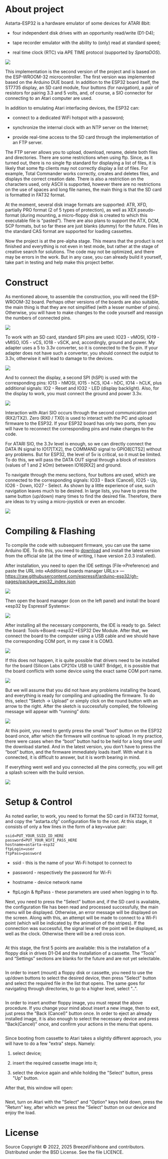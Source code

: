 # About project

Astarta-ESP32 is a hardware emulator of some devices for ATARI 8bit:

- four independent disk drives with an opportunity read/write (D1-D4);

- tape recorder emulator with the ability to (only) read at standard speed; 

- real time clock (RTC) via APE TIME protocol (supported by *SpartaDOS*).

<img src="misc/esp-wroom-32.jpg" />

This implementation is the second version of the project and is based on the ESP-WROOM-32 microcontroller. The first version was implemented based on the Arduino DUE board. In addition to the ESP32 board itself, the ST7735 display, an SD card module, four buttons (for navigation), a pair of resistors for pairing 3.3 and 5 volts, and, of course, a SIO connector for connecting to an Atari computer are used.

In addition to emulating Atari interfacing devices, the ESP32 can:

- connect to a dedicated WiFi hotspot with a password;

- synchronize the internal clock with an NTP server on the Internet;

- provide real-time access to the SD card through the implementation of an FTP server.

The FTP server allows you to upload, download, rename, delete both files and directories. There are some restrictions when using ftp. Since, as it turned out, there is no single ftp standard for displaying a list of files, it is likely that some ftp clients may not correctly display a list of files. For example, Total Commander works correctly, creates and deletes files, and displays the correct creation date. There is also a restriction on the characters used, only ASCII is supported, however there are no restrictions on the use of spaces and long file names, the main thing is that the SD card is formatted in FAT32 format.

At the moment, several disk image formats are supported: ATR, XFD, partially PRO format (2 of 5 types of protection), as well as XEX pseudo-format (during mounting, a micro-floppy disk is created to which this executable file is “pasted”). There are also plans to support the ATX, DCM, SCP formats, but so far these are just blanks (dummy) for the future. Files in the standard CAS format are supported for loading cassettes.

Now the project is at the pre-alpha stage. This means that the product is not finished and everything is not even in test mode, but rather at the stage of creative search for solutions. The code may not be optimized, and there may be errors in the work. But in any case, you can already build it yourself, take part in testing and help make this project better.

# Construct

As mentioned above, to assemble the construction, you will need the ESP-WROOM-32 board. Perhaps other versions of the boards are also suitable, the main thing is that they are not simplified (with a lesser number of pins). Otherwise, you will have to make changes to the code yourself and reassign the numbers of connected pins.

<img src="misc/ESP32-SIO.png" />

To work with an SD card, standard SPI pins are used: IO23 - vMOSI, IO19 - vMISO, IO5 - vCS, IO18 - vSCK, and, accordingly, ground and power. My adapter uses a 5 to 3.3v converter, so it is connected to the 5v pin. If your adapter does not have such a converter, you should connect the output to 3.3v, otherwise it will lead to damage to the devices.

<img src="misc/sd-adapters.jpg" />

And to connect the display, a second SPI (hSPI) is used with the corresponding pins: IO13 - hMOSI, IO15 - hCS, IO4 - hDC, IO14 - hCLK, plus additional signals: IO2 - Reset and IO32 - LED (display backlight). Also, for the display to work, you must connect the ground and power 3.3v.

<img src="misc/st7735.jpg" />

Interaction with Atari SIO occurs through the second communication port (RX2/TX2). Zero (RX0 / TX0) is used to interact with the PC and upload firmware to the ESP32. If your ESP32 board has only two ports, then you will have to reconnect the corresponding pins and make changes to the code.

For ATARI SIO, the 3.3v level is enough, so we can directly connect the DATA IN signal to IO17[TX2], the COMMAND signal to GPIO8[CTS2] without any problems. But for ESP32, the level of 5v is critical, so it must be limited. To do this, we will pass the DATA OUT signal through a block of resistors (values of 1 and 2 kOm) between IO16[RX2] and ground.

To navigate through the menu sections, four buttons are used, which are connected to the corresponding signals: IO33 - Back (Cancel), IO25 - Up, IO26 - Down, IO27 - Select. As shown by a little experience of use, such navigation leaves much to be desired. In large lists, you have to press the same button (up/down) many times to find the desired file. Therefore, there are ideas to try using a micro-joystick or even an encoder.

<img src="misc/joy-encoder.jpg" />

# Compiling & Flashing

To compile the code with subsequent firmware, you can use the same Arduino IDE. To do this, you need to [download](https://www.arduino.cc/en/software) and install the latest version from the official site (at the time of writing, I have version 2.0.3 installed). 

After installation, you need to open the IDE settings (File→Preference) and paste the URL into «Additional boards manager URLs:» — https://raw.githubusercontent.com/espressif/arduino-esp32/gh-pages/package_esp32_index.json

<img src="misc/ide-pref.png" />

Then open the board manager (icon on the left panel) and install the board «esp32 by Espressif Systems»:

<img src="misc/ide-board.png" />

After installing all the necessary components, the IDE is ready to go. Select the board: Tools→Board:→esp32→ESP32 Dev Module. After that, we connect the board to the computer using a USB cable and we should have the corresponding COM port, in my case it is COM3.

<img src="misc/ide-com.png" />

If this does not happen, it is quite possible that drivers need to be installed for the board (Silicon Labs CP210x USB to UART Bridge), it is possible that the board conflicts with some device using the exact same COM port name.

<img src="misc/pc-com.png" />

But we will assume that you did not have any problems installing the board, and everything is ready for compiling and uploading the firmware. To do this, select "Sketch → Upload" or simply click on the round button with an arrow to the right. After the sketch is successfully compiled, the following message will appear with “running” dots:

<img src="misc/ide-upload.png" />

At this point, you need to gently press the small "boot" button on the ESP32 board once, after which the firmware will continue to upload. In my practice, there were cases when the “boot” button had to be held for a long time until the download started. And in the latest version, you don’t have to press the “boot” button, and the firmware immediately loads itself. With what it is connected, it is difficult to answer, but it is worth bearing in mind.

If everything went well and you connected all the pins correctly, you will get a splash screen with the build version.

<img src="misc/astarta-esp32.jpg" />

# Setup & Control

As noted earlier, to work, you need to format the SD card in FAT32 format, and copy the “astarta.cfg” configuration file to the root. At this stage, it consists of only a few lines in the form of a key=value pair:

```
ssid=PUT_YOUR_SSID_ID_HERE
password=PUT_YOUR_WIFI_PASS_HERE
hostname=astarta-esp32
ftpLogin=user
ftpPass=password
```

- ssid - this is the name of your Wi-Fi hotspot to connect to

- password - respectively the password for Wi-Fi

- hostname - device network name

- ftpLogin & ftpPass - these parameters are used when logging in to ftp.

Next, you need to press the "Select" button and, if the SD card is available, the configuration file has been read and processed successfully, the main menu will be displayed. Otherwise, an error message will be displayed on the screen. Along with this, an attempt will be made to connect to a Wi-Fi point (which will be indicated by the animation of the stripes). If the connection was successful, the signal level of the point will be displayed, as well as the clock. Otherwise there will be a red cross icon.

<img title="" src="misc/ui-mainmenu.jpg" alt="" data-align="center">

At this stage, the first 5 points are available: this is the installation of a floppy disk in drives D1-D4 and the installation of a cassette. The “Tools” and “Settings” sections are blanks for the future and are not yet selectable.

<img title="" src="misc/ui-selectimage.jpg" alt="" data-align="center">

In order to insert (mount) a floppy disk or cassette, you need to use the up/down buttons to select the desired device, then press "Select" button and select the required file in the list that opens. The same goes for navigating through directories, to go to a higher level, select "..".

<img title="" src="misc/ui-disk.jpg" alt="" data-align="center">

In order to insert another floppy image, you must repeat the above procedure. If you change your mind about insert a new image, then to exit, just press the "Back (Cancel)" button once. In order to eject an already installed image, it is also enough to select the necessary device and press "Back(Cancel)" once, and confirm your actions in the menu that opens.

<img title="" src="misc/ui-eject.jpg" alt="" data-align="center">

Since booting from cassette to Atari takes a slightly different approach, you will have to do a few "extra" steps. Namely:

1. select device;

2. insert the required cassette image into it;

3. select the device again and while holding the "Select" button, press "Up" button.

After that, this window will open:

<img title="" src="misc/ui-play.jpg" alt="" data-align="center">

Next, turn on Atari with the "Select" and "Option" keys held down, press the "Return" key, after which we press the "Select" button on our device and enjoy the load.

# License

Source Copyright © 2022, 2025 Breeze\Fishbone and contributors. Distributed under the BSD License. See the file LICENCE.
